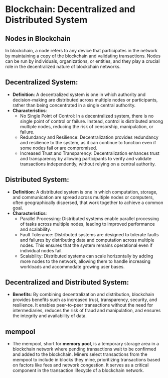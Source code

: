 # Blockchain: Decentralized and Distributed System

## Nodes in Blockchain

In blockchain, a node refers to any device that participates in the network by maintaining a copy of the blockchain and validating transactions. Nodes can be run by individuals, organizations, or entities, and they play a crucial role in the decentralized nature of blockchain networks.

## Decentralized System:
- **Definition**: A decentralized system is one in which authority and decision-making are distributed across multiple nodes or participants, rather than being concentrated in a single central authority.
- **Characteristics**:
  - No Single Point of Control: In a decentralized system, there is no single point of control or failure. Instead, control is distributed among multiple nodes, reducing the risk of censorship, manipulation, or failure.
  - Redundancy and Resilience: Decentralization provides redundancy and resilience to the system, as it can continue to function even if some nodes fail or are compromised.
  - Increased Trust and Transparency: Decentralization enhances trust and transparency by allowing participants to verify and validate transactions independently, without relying on a central authority.

## Distributed System:
- **Definition**: A distributed system is one in which computation, storage, and communication are spread across multiple nodes or computers, often geographically dispersed, that work together to achieve a common goal.
- **Characteristics**:
  - Parallel Processing: Distributed systems enable parallel processing of tasks across multiple nodes, leading to improved performance and scalability.
  - Fault Tolerance: Distributed systems are designed to tolerate faults and failures by distributing data and computation across multiple nodes. This ensures that the system remains operational even if individual nodes fail.
  - Scalability: Distributed systems can scale horizontally by adding more nodes to the network, allowing them to handle increasing workloads and accommodate growing user bases.

## Decentralized and Distributed System:
- **Benefits**: By combining decentralization and distribution, blockchain provides benefits such as increased trust, transparency, security, and resilience. It enables peer-to-peer transactions without the need for intermediaries, reduces the risk of fraud and manipulation, and ensures the integrity and availability of data.

## mempool
- The mempool, short for **memory pool**, is a temporary storage area in a blockchain network where pending transactions wait to be confirmed and added to the blockchain. Miners select transactions from the mempool to include in blocks they mine, prioritizing transactions based on factors like fees and network congestion. It serves as a critical component in the transaction lifecycle of a blockchain network.



